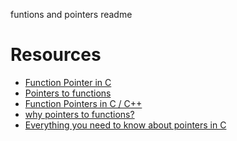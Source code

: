funtions and pointers readme
# Resources
* <a href="https://www.geeksforgeeks.org/function-pointer-in-c/">Function Pointer in C<a/>
* <a href="https://publications.gbdirect.co.uk//c_book/chapter5/function_pointers.html">Pointers to functions<a/>
* <a href="https://www.youtube.com/watch?v=ynYtgGUNelE">Function Pointers in C / C++<a/>
* <a href="https://www.youtube.com/watch?v=sxTFSDAZM8s&feature=youtu.be">why pointers to functions?<a/>
* <a href="https://boredzo.org/pointers/">Everything you need to know about pointers in C<a/>


